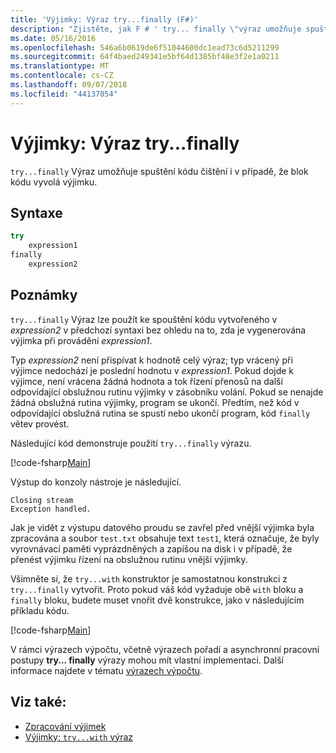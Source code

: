 ```yaml
---
title: 'Výjimky: Výraz try...finally (F#)'
description: "Zjistěte, jak F # ' try... finally \"výraz umožňuje spuštění kódu čištění i v případě, že blok kódu vyvolá výjimku."
ms.date: 05/16/2016
ms.openlocfilehash: 546a6b0619de6f51044600dc1ead73c6d5211299
ms.sourcegitcommit: 64f4baed249341e5bf64d1385bf48e3f2e1a0211
ms.translationtype: MT
ms.contentlocale: cs-CZ
ms.lasthandoff: 09/07/2018
ms.locfileid: "44137054"
---
```

# <a name="exceptions-the-tryfinally-expression"></a>Výjimky: Výraz try...finally

`try...finally` Výraz umožňuje spuštění kódu čištění i v případě, že blok kódu vyvolá výjimku.

## <a name="syntax"></a>Syntaxe

```fsharp
try
    expression1
finally
    expression2
```

## <a name="remarks"></a>Poznámky

`try...finally` Výraz lze použít ke spouštění kódu vytvořeného v *expression2* v předchozí syntaxi bez ohledu na to, zda je vygenerována výjimka při provádění *expression1*.

Typ *expression2* není přispívat k hodnotě celý výraz; typ vrácený při výjimce nedochází je poslední hodnotu v *expression1*. Pokud dojde k výjimce, není vrácena žádná hodnota a tok řízení přenosů na další odpovídající obslužnou rutinu výjimky v zásobníku volání. Pokud se nenajde žádná obslužná rutina výjimky, program se ukončí. Předtím, než kód v odpovídající obslužná rutina se spustí nebo ukončí program, kód `finally` větev provést.

Následující kód demonstruje použití `try...finally` výrazu.

[!code-fsharp[Main](../../../../samples/snippets/fsharp/lang-ref-2/snippet5701.fs)]

Výstup do konzoly nástroje je následující.

```
Closing stream
Exception handled.
```

Jak je vidět z výstupu datového proudu se zavřel před vnější výjimka byla zpracována a soubor `test.txt` obsahuje text `test1`, která označuje, že byly vyrovnávací paměti vyprázdněných a zapíšou na disk i v případě, že přenést výjimku řízení na obslužnou rutinu vnější výjimky.

Všimněte si, že `try...with` konstruktor je samostatnou konstrukci z `try...finally` vytvořit. Proto pokud váš kód vyžaduje obě `with` bloku a `finally` bloku, budete muset vnořit dvě konstrukce, jako v následujícím příkladu kódu.

[!code-fsharp[Main](../../../../samples/snippets/fsharp/lang-ref-2/snippet5702.fs)]

V rámci výrazech výpočtu, včetně výrazech pořadí a asynchronní pracovní postupy **try... finally** výrazy mohou mít vlastní implementaci. Další informace najdete v tématu [výrazech výpočtu](../computation-expressions.md).

## <a name="see-also"></a>Viz také:

- [Zpracování výjimek](index.md)
- [Výjimky: `try...with` výraz](the-try-with-expression.md)
